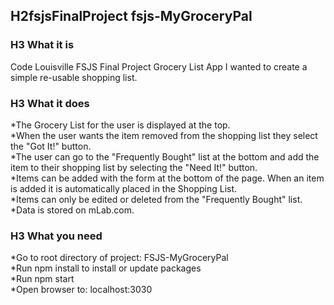## H2fsjsFinalProject   fsjs-MyGroceryPal

### H3 What it is
Code Louisville FSJS Final Project Grocery List App I wanted to create a simple re-usable shopping list. 

### H3 What it does
*The Grocery List for the user is displayed at the top.  
*When the user wants the item removed from the shopping list they select the "Got It!" button.  
*The user can go to the "Frequently Bought" list at the bottom and add the item to their shopping list by selecting the "Need It!" button.  
*Items can be added with the form at the bottom of the page. When an item is added it is automatically placed in the Shopping List.  
*Items can only be edited or deleted from the "Frequently Bought" list.  
*Data is stored on mLab.com.  

### H3  What you need
*Go to root directory of project: FSJS-MyGroceryPal  
*Run npm install to install or update packages  
*Run npm start  
*Open browser to: localhost:3030  


